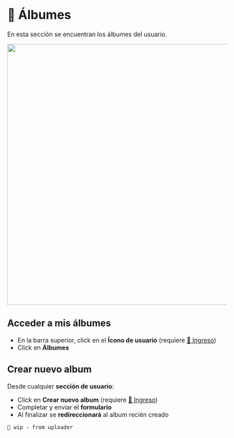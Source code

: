 # 📁 Álbumes

En esta sección se encuentran los álbumes del usuario.

<img class="media-screen" src="../../src/manual/settings/user/content/user-album.png" width="600"/>

## Acceder a mis álbumes

* En la barra superior, click en el **Ícono de usuario** (requiere [🔑 Ingreso](../account/login.md))
* Click en **Álbumes**

## Crear nuevo album

Desde cualquier **sección de usuario**:

* Click en **Crear nuevo album** (requiere [🔑 Ingreso](../account/login.md))
* Completar y enviar el **formulario**
* Al finalizar se **redireccionará** al album recién creado

`🚧 wip - from uploader`

